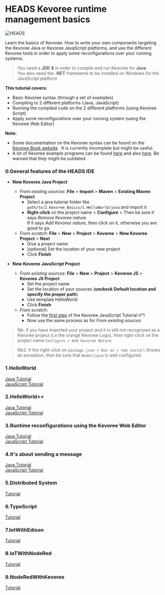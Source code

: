 HEADS Kevoree runtime management basics
===

![HEADS](http://heads-project.eu/sites/default/files/heads_large.png)

Learn the basics of Kevoree. How to write your own components targeting the Kevoree Java or Kevoree JavaScript platforms, and use the different Kevoree tools in order to apply some reconfigurations over your running systems.

> You need a **JDK 8** in order to compile and run Kevoree for **Java**  
> You also need the **.NET** framework to be installed on Windows for the JavaScript platform


**This tutorial covers:**

* Basic Kevoree syntax (through a set of examples)
* Compiling to 2 different platforms (Java, JavaScript)
* Running the compiled code on the 2 different platforms (using Kevoree Script)
* Apply some reconfigurations over your running system (using the Kevoree Web Editor)

**Note:**

* Some documentation on the Kevoree syntax can be found on the [Kevoree Book website](http://kevoree.github.io/kevoree-book/) . It is currently incomplete but might be useful.
* A lot of Kevoree example programs can be found [here](https://github.com/kevoree/kevoree-library) and also [here](https://github.com/kevoree/kevoree-samples). Be warned that they might be outdated.

### 0.General features of the HEADS IDE
  - **New Kevoree Java Project**
    - *From existing sources*: **File** > **Import** > **Maven** > **Existing Maven Project**  
      - Select a java tutorial folder like  `path/to/2.Kevoree_Basics/1.HelloWorld/java` and import it  
      - **Right-click** on the project name > **Configure** > Then be sure it says *Remove Kevoree nature*  
        If it says *Add Kevoree nature*, then click on it, otherwise you are good to go.
    - *From scratch*: **File** > **New** > **Project** > **Kevoree** > **New Kevoree Project** > **Next**  
      - Give a project name
      - [optional] Set the location of your new project
      - Click **Finish**


  - **New Kevoree JavaScript Project**  
    - *From existing sources*: **File** > **New** > **Project** > **Kevoree JS** > **Kevoree JS Project**  
      - Set the project name
      - Set the location of your sources (**unckeck Default location and specify the proper path**)
      - Use template HelloWorld
      - Click **Finish**
    - *From scratch*:
      - Follow the [first step](https://github.com/HEADS-project/training/tree/master/2.Kevoree_Basics/1.HelloWorld/js) of the Kevoree JavaScript Tutorial n°1
      - Now use the same process as for *From existing sources*


> Nb: if you have imported your project and it is still not recognized as a Kevoree project (i.e the orange Kevoree Logo), then right-click on the project name  `Configure > Add Kevoree Nature`

> Nb2: if the right-click on `package.json > Run as > npm install` throws an exception, then be sure that `Nodeclipse` is well configured.

### 1.HelloWorld
[Java Tutorial](https://github.com/barais/EJCP15/tree/master/1.HelloWorld/java)  
[JavaScript Tutorial](https://github.com/barais/EJCP15/tree/master/1.HelloWorld/js)

### 2.HelloWorld++
[Java Tutorial](https://github.com/barais/EJCP15/tree/master/2.HelloWorld++/java)  
[JavaScript Tutorial](https://github.com/barais/EJCP15/tree/master/2.HelloWorld++/js)

### 3.Runtime reconfigurations using the Kevoree Web Editor
[Java Tutorial](https://github.com/barais/EJCP15/tree/master/3.Runtime_Reconfigurations/java)  
[JavaScript Tutorial](https://github.com/barais/EJCP15/tree/master/3.Runtime_Reconfigurations/js)

### 4.It's about sending a message
[Java Tutorial](https://github.com/barais/EJCP15/tree/master/4.Its_About_Sending_A_Message/java)  
[JavaScript Tutorial](https://github.com/barais/EJCP15/tree/master/4.Its_About_Sending_A_Message/js)

### 5.Distributed System
[Tutorial](https://github.com/barais/EJCP15/tree/master/5.Distributed_System)

### 6.TypeScript
[Tutorial](https://github.com/barais/EJCP15/tree/master/6.TypeScript)

### 7.IotWithEdison
[Tutorial](https://github.com/barais/EJCP15/tree/master/7.IotWithEdison)

### 8.IoTWithNodeRed
[Tutorial](https://github.com/barais/EJCP15/tree/master/8.IoTWithNodeRed)

### 9.NodeRedWithKevoree
[Tutorial](https://github.com/barais/EJCP15/tree/master/9.NodeRedWithKevoree)
